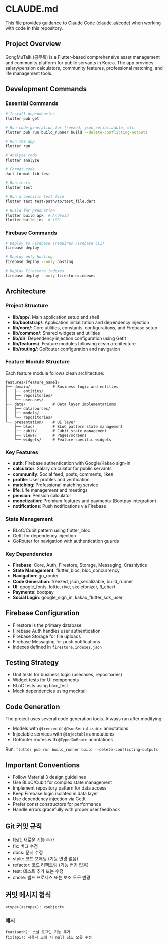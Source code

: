 # CLAUDE.md

This file provides guidance to Claude Code (claude.ai/code) when working with code in this repository.

## Project Overview

GongMuTalk (공무톡) is a Flutter-based comprehensive asset management and community platform for public servants in Korea. The app provides salary/pension calculators, community features, professional matching, and life management tools.

## Development Commands

### Essential Commands
```bash
# Install dependencies
flutter pub get

# Run code generation for freezed, json_serializable, etc.
flutter pub run build_runner build --delete-conflicting-outputs

# Run the app
flutter run

# Analyze code
flutter analyze

# Format code
dart format lib test

# Run tests
flutter test

# Run a specific test file
flutter test test/path/to/test_file.dart

# Build for production
flutter build apk  # Android
flutter build ios  # iOS
```

### Firebase Commands
```bash
# Deploy to Firebase (requires Firebase CLI)
firebase deploy

# Deploy only hosting
firebase deploy --only hosting

# Deploy Firestore indexes
firebase deploy --only firestore:indexes
```

## Architecture

### Project Structure
- **lib/app/**: Main application setup and shell
- **lib/bootstrap/**: Application initialization and dependency injection
- **lib/core/**: Core utilities, constants, configurations, and Firebase setup
- **lib/common/**: Shared widgets and utilities
- **lib/di/**: Dependency injection configuration using GetIt
- **lib/features/**: Feature modules following clean architecture
- **lib/routing/**: GoRouter configuration and navigation

### Feature Module Structure
Each feature module follows clean architecture:
```
features/[feature_name]/
├── domain/          # Business logic and entities
│   ├── entities/
│   ├── repositories/
│   └── usecases/
├── data/            # Data layer implementations
│   ├── datasources/
│   ├── models/
│   └── repositories/
└── presentation/    # UI layer
    ├── bloc/        # BLoC pattern state management
    ├── cubit/       # Cubit state management
    ├── views/       # Pages/screens
    └── widgets/     # Feature-specific widgets
```

### Key Features
- **auth**: Firebase authentication with Google/Kakao sign-in
- **calculator**: Salary calculator for public servants
- **community**: Social feed, posts, comments, likes
- **profile**: User profiles and verification
- **matching**: Professional matching service
- **life**: Life management and meetings
- **pension**: Pension calculator
- **monetization**: Premium features and payments (Bootpay integration)
- **notifications**: Push notifications via Firebase

### State Management
- BLoC/Cubit pattern using flutter_bloc
- GetIt for dependency injection
- GoRouter for navigation with authentication guards

### Key Dependencies
- **Firebase**: Core, Auth, Firestore, Storage, Messaging, Crashlytics
- **State Management**: flutter_bloc, bloc_concurrency
- **Navigation**: go_router
- **Code Generation**: freezed, json_serializable, build_runner
- **UI**: google_fonts, lottie, rive, skeletonizer, fl_chart
- **Payments**: bootpay
- **Social Login**: google_sign_in, kakao_flutter_sdk_user

## Firebase Configuration
- Firestore is the primary database
- Firebase Auth handles user authentication
- Firebase Storage for file uploads
- Firebase Messaging for push notifications
- Indexes defined in `firestore.indexes.json`

## Testing Strategy
- Unit tests for business logic (usecases, repositories)
- Widget tests for UI components
- BLoC tests using bloc_test
- Mock dependencies using mocktail

## Code Generation
The project uses several code generation tools. Always run after modifying:
- Models with `@freezed` or `@JsonSerializable` annotations
- Injectable services with `@injectable` annotations
- GoRouter routes with `@TypedGoRoute` annotations

Run: `flutter pub run build_runner build --delete-conflicting-outputs`

## Important Conventions
- Follow Material 3 design guidelines
- Use BLoC/Cubit for complex state management
- Implement repository pattern for data access
- Keep Firebase logic isolated in data layer
- Use dependency injection via GetIt
- Prefer const constructors for performance
- Handle errors gracefully with proper user feedback

## Git 커밋 규칙
- feat: 새로운 기능 추가
- fix: 버그 수정
- docs: 문서 수정
- style: 코드 포매팅 (기능 변경 없음)
- refactor: 코드 리팩토링 (기능 변경 없음)
- test: 테스트 추가 또는 수정
- chore: 빌드 프로세스 또는 보조 도구 변경

## 커밋 메시지 형식
```
<type>(<scope>): <subject>
```

### 예시
```
feat(auth): 소셜 로그인 기능 추가
fix(api): 사용자 조회 시 null 참조 오류 수정
```